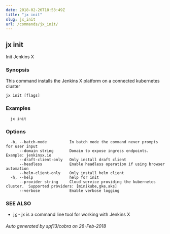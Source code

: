 ```yaml
---
date: 2018-02-26T18:53:49Z
title: "jx init"
slug: jx_init
url: /commands/jx_init/
---
```

## jx init

Init Jenkins X

### Synopsis

This command installs the Jenkins X platform on a connected kubernetes cluster

```
jx init [flags]
```

### Examples

```
  jx init
```

### Options

```
  -b, --batch-mode          In batch mode the command never prompts for user input
      --domain string       Domain to expose ingress endpoints.  Example: jenkinsx.io
      --draft-client-only   Only install draft client
      --headless            Enable headless operation if using browser automation
      --helm-client-only    Only install helm client
  -h, --help                help for init
      --provider string     Cloud service providing the kubernetes cluster.  Supported providers: [minikube,gke,aks]
      --verbose             Enable verbose logging
```

### SEE ALSO

* [jx](/commands/jx/)	 - jx is a command line tool for working with Jenkins X

###### Auto generated by spf13/cobra on 26-Feb-2018
